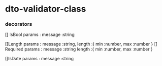 # dto-validator-class

### decorators

[] IsBool 
    params : message :string

[]Length 
    params : message :string, length :{
        min :number, max :number
    }
[] Required 
    params : message :string
    length :{
        min :number, max :number
    }

[]IsDate 
    params : message :string
